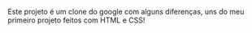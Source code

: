 Este projeto é um clone do google com alguns diferenças, uns do meu primeiro projeto feitos com HTML e CSS!
